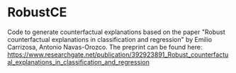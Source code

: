 # RobustCE
Code to generate counterfactual explanations based on the paper "Robust counterfactual explanations in classification and regression" by Emilio Carrizosa, Antonio Navas-Orozco. The preprint can be found here: https://www.researchgate.net/publication/392923891_Robust_counterfactual_explanations_in_classification_and_regression
